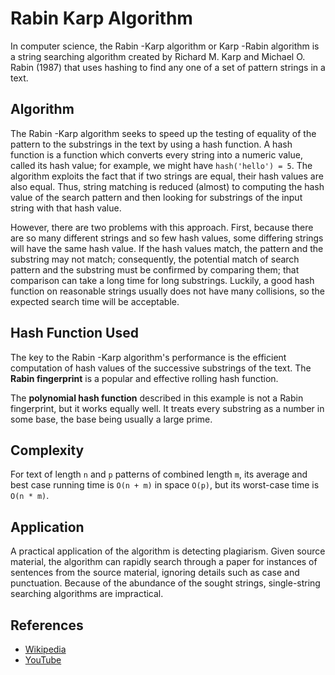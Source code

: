 # Rabin Karp Algorithm

In computer science, the Rabin -Karp algorithm or Karp -Rabin algorithm 
is a string searching algorithm created by Richard M. Karp and 
Michael O. Rabin (1987) that uses hashing to find any one of a set 
of pattern strings in a text. 

## Algorithm

The Rabin -Karp algorithm seeks to speed up the testing of equality of 
the pattern to the substrings in the text by using a hash function. A 
hash function is a function which converts every string into a numeric 
value, called its hash value; for example, we might 
have `hash('hello') = 5`. The algorithm exploits the fact 
that if two strings are equal, their hash values are also equal. Thus,
string matching is reduced (almost) to computing the hash value of the
search pattern and then looking for substrings of the input string with
that hash value.

However, there are two problems with this approach. First, because there
are so many different strings and so few hash values, some differing
strings will have the same hash value. If the hash values match, the
pattern and the substring may not match; consequently, the potential
match of search pattern and the substring must be confirmed by comparing
them; that comparison can take a long time for long substrings.
Luckily, a good hash function on reasonable strings usually does not
have many collisions, so the expected search time will be acceptable.

## Hash Function Used

The key to the Rabin -Karp algorithm's performance is the efficient computation 
of hash values of the successive substrings of the text.
The **Rabin fingerprint** is a popular and effective rolling hash function.

The **polynomial hash function** described in this example is not a Rabin 
fingerprint, but it works equally well. It treats every substring as a 
number in some base, the base being usually a large prime.

## Complexity

For text of length `n` and `p` patterns of combined length `m`, its average 
and best case running time is `O(n + m)` in space `O(p)`, but its 
worst-case time is `O(n * m)`. 

## Application

A practical application of the algorithm is detecting plagiarism. 
Given source material, the algorithm can rapidly search through a paper 
for instances of sentences from the source material, ignoring details 
such as case and punctuation. Because of the abundance of the sought 
strings, single-string searching algorithms are impractical.

## References

- [Wikipedia](https://en.wikipedia.org/wiki/Rabin%E2%80%93Karp_algorithm)
- [YouTube](https://www.youtube.com/watch?v=H4VrKHVG5qI&list=PLLXdhg_r2hKA7DPDsunoDZ-Z769jWn4R8)
